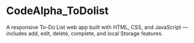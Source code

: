 # CodeAlpha_ToDolist
A responsive To-Do List web app built with HTML, CSS, and JavaScript — includes add, edit, delete, complete, and local Storage features.
